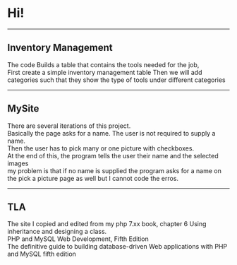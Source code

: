 <h1>Hi!</h1>
<hr>
<h2>Inventory Management</h2>
<p>
The code Builds a table that contains the tools needed for the job,<br />
First create a simple inventory management table
Then we will add categories such that they show the type of tools under different categories
</p>
<hr>
<h2>MySite</h2>
<p>
There are several iterations of this project.<br/ >
Basically the page asks for a name. The user is not required to supply a name.<br>
Then the user has to pick many or one picture with checkboxes.<br />
At the end of this, the program tells the user their name and the selected images<br />
my problem is that if no name is supplied the program asks for a name on the pick a picture page as well
but I cannot code the erros. 
</p>
<hr>
  <h2>TLA</h2>
  The site I copied and edited from my php 7.xx book, chapter 6 Using inheritance and designing a class.<br />
PHP and MySQL Web Development, Fifth Edition<br />
The definitive guide to building database-driven Web applications with PHP and MySQL fifth edition
</p>